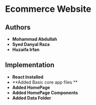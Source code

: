 # Ecommerce Website

## Authors
- **Mohammad Abdullah**
- **Syed Danyal Raza**
- **Huzaifa Irfan**

## Implementation
- **React Installed**
- **Added Basic core app files **
- **Added HomePage**
- **Added HomePage Components**
- **Added Data Folder**
